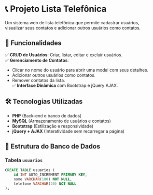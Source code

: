 # 📞 Projeto Lista Telefônica  

Um sistema web de lista telefônica que permite cadastrar usuários, visualizar seus contatos e adicionar outros usuários como contatos.  

## 🚀 Funcionalidades  

✅ **CRUD de Usuários**: Criar, listar, editar e excluir usuários.  
✅ **Gerenciamento de Contatos**:  
   - Clicar no nome do usuário para abrir uma modal com seus detalhes.  
   - Adicionar outros usuários como contatos.  
   - Remover contatos da lista.  
✅ **Interface Dinâmica** com Bootstrap e jQuery AJAX.  

## 🛠️ Tecnologias Utilizadas  

- **PHP** (Back-end e banco de dados)  
- **MySQL** (Armazenamento de usuários e contatos)  
- **Bootstrap** (Estilização e responsividade)  
- **jQuery + AJAX** (Interatividade sem recarregar a página)  

## 📂 Estrutura do Banco de Dados  

### Tabela `usuarios`  
```sql
CREATE TABLE usuarios (
    id INT AUTO_INCREMENT PRIMARY KEY,
    nome VARCHAR(100) NOT NULL,
    telefone VARCHAR(20) NOT NULL
);
